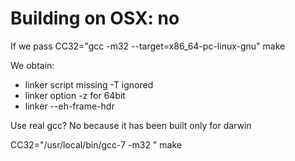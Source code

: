 



# Building on OSX: no

If we pass CC32="gcc -m32 --target=x86_64-pc-linux-gnu" make

We obtain:

- linker script missing -T ignored
- linker option -z for 64bit
- linker --eh-frame-hdr

Use real gcc? No because it has been built only for darwin

CC32="/usr/local/bin/gcc-7 -m32 " make 